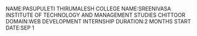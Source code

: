 NAME:PASUPULETI THIRUMALESH
COLLEGE NAME:SREENIVASA INSTITUTE OF TECHNOLOGY AND MANAGEMENT STUDIES CHITTOOR
DOMAIN:WEB DEVELOPMENT INTERNSHIP
DURATION:2 MONTHS
START DATE:SEP 1
